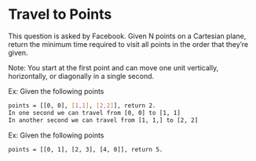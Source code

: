 # Travel to Points
This question is asked by Facebook. Given N points on a Cartesian plane, return the minimum time required to visit all points in the order that they’re given.

Note: You start at the first point and can move one unit vertically, horizontally, or diagonally in a single second.

Ex: Given the following points

```bash
points = [[0, 0], [1,1], [2,2]], return 2.
In one second we can travel from [0, 0] to [1, 1]
In another second we can travel from [1, 1,] to [2, 2]
```

Ex: Given the following points
```bash
points = [[0, 1], [2, 3], [4, 0]], return 5.
```
